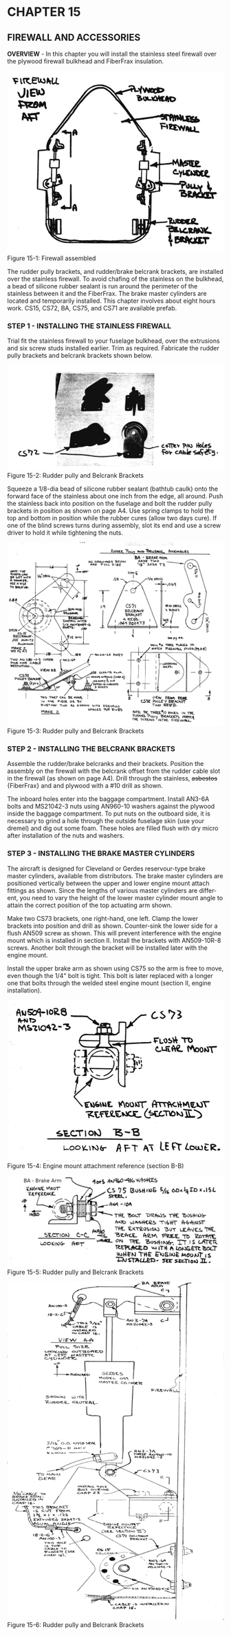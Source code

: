 # CHAPTER 15

## FIREWALL AND ACCESSORIES

**OVERVIEW** - In this chapter you will install the stainless steel firewall over the ply­wood firewall bulkhead and FiberFrax in­sulation.

![firewall assembly](../images/15/15_00.png) Figure 15-1: Firewall assembled

The rudder pully brackets, and rudder/brake belcrank brackets, are installed over the stainless firewall.
To avoid chafing of the stainless on the bulkhead, a bead of silicone rubber seal­ant is run around the perimeter of the stainless between it and the FiberFrax.
The brake master cylinders are located and temporarily installed.
This chapter involves about eight hours work.
CS15, CS72, BA, CS75, and CS71 are available prefab.

### STEP 1 - INSTALLING THE STAINLESS FIREWALL

Trial fit the stainless firewall to your fuselage bulkhead, over the extrusions and six screw studs installed earlier.
Trim as required.
Fabricate the rudder pully brackets and belcrank brackets shown below.

![Rudder and Bellcrank Brackets](../images/15/15_01.png) Figure 15-2: Rudder pully and Belcrank Brackets

Squeeze a 1/8-dia bead of silicone rubber sealant (bathtub caulk) onto the forward face of the stainless about one inch from the edge, all around.
Push the stainless back into position on the fuselage and bolt the rudder pully brackets in position as shown on page A4.
Use spring clamps to hold the top and bot­tom in position while the rubber cures (allow two days cure).
If one of the blind screws turns during assembly, slot its end and use a screw driver to hold it while tightening the nuts.

![Rudder and Bellcrank Brackets](../images/15/15_02.png) Figure 15-3: Rudder pully and Belcrank Brackets

### STEP 2 - INSTALLING THE BELCRANK BRACKETS

Assemble the rudder/brake belcranks and their brackets.
Position the assembly on the firewall with the belcrank offset from the rudder cable slot in the firewall (as shown on page A4).
Drill through the stainless, ~~asbestos~~ {FiberFrax} and and plywood with a #10 drill as shown.

The inboard holes enter into the baggage compartment.
Install AN3-6A bolts and MS21042-3 nuts using AN960-10 washers against the plywood inside the baggage compart­ment.
To put nuts on the outboard side, it is necessary to grind a hole through the outside fuselage skin (use your dremel) and dig out some foam.
These holes are filled flush with dry micro after instal­lation of the nuts and washers.

### STEP 3 - INSTALLING THE BRAKE MASTER CYLINDERS

The aircraft is designed for Cleveland or Gerdes reservour-type brake master cylinders, available from distributors.
The brake master cylinders are positioned vertically between the upper and lower engine mount attach fittings as shown.
Since the lengths of various master cylinders are differ­ent, you need to vary the height of the lower master cylinder mount angle to at­tain the correct position of the top actuating arm shown.

Make two CS73 brackets, one right-hand, one left.
Clamp the lower brackets into position and drill as shown.
Counter-sink the lower side for a flush AN509 screw as shown.
This will prevent interference with the engine mount which is installed in section II.
Install the brackets with AN509-10R-8 screws.
Another bolt through the bracket will be installed later with the engine mount.

Install the upper brake arm as shown using CS75 so the arm is free to move, even though the 1/4" bolt is tight.
This bolt is later replaced with a longer one that bolts through the welded steel engine mount (section II, engine instal­lation).

![CS73](../images/15/15_04.png) Figure 15-4: Engine mount attachment reference (section B-B)

![CS75](../images/15/15_05.png) Figure 15-5: Rudder pully and Belcrank Brackets

![Brake Cylinder](../images/15/15_03.png)Figure 15-6: Rudder pully and Belcrank Brackets
